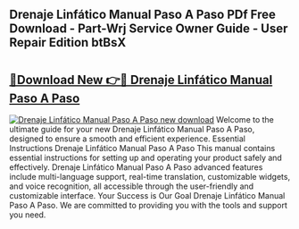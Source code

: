 ## Drenaje Linfático Manual Paso A Paso PDf Free Download - Part-Wrj Service Owner Guide - User Repair Edition btBsX

# <h2><a href="http://bc15604.oget.top/?id=Drenaje+Linf%c3%a1tico+Manual+Paso+A+Paso">🔗Download New 👉🔴 Drenaje Linfático Manual Paso A Paso</a></h2>

[![Drenaje Linfático Manual Paso A Paso new download](https://i.imgur.com/5g1atiW.png)](http://bc15604.oget.top/?id=Drenaje+Linf%c3%a1tico+Manual+Paso+A+Paso)
Welcome to the ultimate guide for your new Drenaje Linfático Manual Paso A Paso, designed to ensure a smooth and efficient experience. Essential Instructions Drenaje Linfático Manual Paso A Paso This manual contains essential instructions for setting up and operating your product safely and effectively. Drenaje Linfático Manual Paso A Paso advanced features include multi-language support, real-time translation, customizable widgets, and voice recognition, all accessible through the user-friendly and customizable interface. Your Success is Our Goal Drenaje Linfático Manual Paso A Paso. We are committed to providing you with the tools and support you need.
